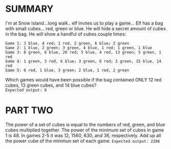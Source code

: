 # SUMMARY
I'm at Snow Island...long walk.. elf invites us to play a game...
Elf has a bag with small cubes... red, green or blue.
He will hide a secret amount of cubes in the bag.
He will show a handful of cubes couple times:
```
Game 1: 3 blue, 4 red; 1 red, 2 green, 6 blue; 2 green
Game 2: 1 blue, 2 green; 3 green, 4 blue, 1 red; 1 green, 1 blue
Game 3: 8 green, 6 blue, 20 red; 5 blue, 4 red, 13 green; 5 green, 1 red
Game 4: 1 green, 3 red, 6 blue; 3 green, 6 red; 3 green, 15 blue, 14 red
Game 5: 6 red, 1 blue, 3 green; 2 blue, 1 red, 2 green
``` 
Which games would have been possible if the bag contained
ONLY 12 red cubes, 13 green cubes, and 14 blue cubes?\
`Expected output: 8`
# PART TWO
The power of a set of cubes is equal to the numbers of
red, green, and blue cubes multiplied together.
The power of the minimum set of cubes in game 1 is 48.
In games 2-5 it was 12, 1560, 630, and 36, respectively.
Add up all the power cube of the minimun set of each game.
`Expected output: 2286`
